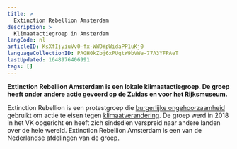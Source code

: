 ```yaml
---
title: >
  Extinction Rebellion Amsterdam
description: >
  Klimaatactiegroep in Amsterdam
langCode: nl
articleID: KsXfIjyiuVv0-fx-WWDYpWidaPP1uKj0
languageCollectionID: PAGH0kZbj6xPUgtW9bVWe-77A3YFPAeT
lastUpdated: 1648976406991
tags: []
---
```


**Extinction Rebellion Amsterdam is een lokale klimaatactiegroep. De groep heeft onder andere actie gevoerd op de Zuidas en voor het Rijksmuseum.**

Extinction Rebellion is een protestgroep die [burgerlijke ongehoorzaamheid](/tactics/civil-disobedience) gebruikt om actie te eisen tegen [klimaatverandering](/campaigns/climate). De groep werd in 2018 in het VK opgericht en heeft zich sindsdien verspreid naar andere landen over de hele wereld. Extinction Rebellion Amsterdam is een van de Nederlandse afdelingen van de groep.